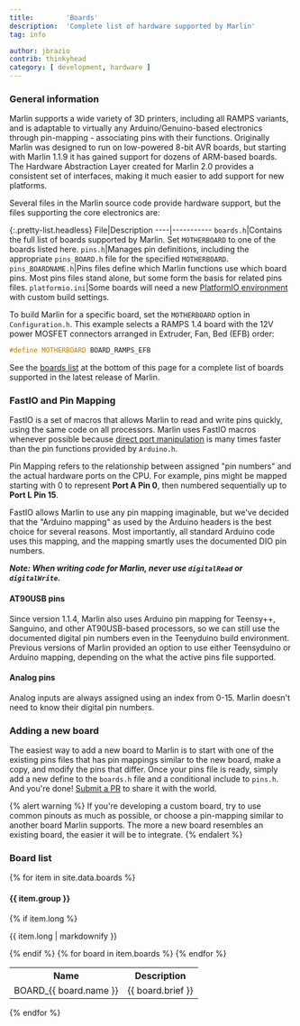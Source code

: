 ```yaml
---
title:        'Boards'
description:  'Complete list of hardware supported by Marlin'
tag: info

author: jbrazio
contrib: thinkyhead
category: [ development, hardware ]
---
```


### General information

Marlin supports a wide variety of 3D printers, including all RAMPS variants, and is adaptable to virtually any Arduino/Genuino-based electronics through pin-mapping - associating pins with their functions.
Originally Marlin was designed to run on low-powered 8-bit AVR boards, but starting with Marlin 1.1.9 it has gained support for dozens of ARM-based boards. The Hardware Abstraction Layer created for Marlin 2.0 provides a consistent set of interfaces, making it much easier to add support for new platforms.

Several files in the Marlin source code provide hardware support, but the files supporting the core electronics are:

{:.pretty-list.headless}
File|Description
----|-----------
`boards.h`|Contains the full list of boards supported by Marlin. Set `MOTHERBOARD` to one of the boards listed here.
`pins.h`|Manages pin definitions, including the appropriate `pins_BOARD.h` file for the specified `MOTHERBOARD`.
`pins_BOARDNAME.h`|Pins files define which Marlin functions use which board pins. Most pins files stand alone, but some form the basis for related pins files.
`platformio.ini`|Some boards will need a new [PlatformIO environment](//docs.platformio.org/en/latest/projectconf/) with custom build settings.

To build Marlin for a specific board, set the `MOTHERBOARD` option in `Configuration.h`. This example selects a RAMPS 1.4 board with the 12V power MOSFET connectors arranged in Extruder, Fan, Bed (EFB) order:

```cpp
#define MOTHERBOARD BOARD_RAMPS_EFB
```

See the [boards list](#board_list) at the bottom of this page for a complete list of boards supported in the latest release of Marlin.

### FastIO and Pin Mapping

FastIO is a set of macros that allows Marlin to read and write pins quickly, using the same code on all processors. Marlin uses FastIO macros whenever possible because [direct port manipulation](//www.arduino.cc/en/Reference/PortManipulation) is many times faster than the pin functions provided by `Arduino.h`.

Pin Mapping refers to the relationship between assigned "pin numbers" and the actual hardware ports on the CPU. For example, pins might be mapped starting with 0 to represent **Port A Pin 0**, then numbered sequentially up to **Port L Pin 15**.

FastIO allows Marlin to use any pin mapping imaginable, but we've decided that the "Arduino mapping" as used by the Arduino headers is the best choice for several reasons. Most importantly, all standard Arduino code uses this mapping, and the mapping smartly uses the documented DIO pin numbers.

_**Note: When writing code for Marlin, never use `digitalRead` or `digitalWrite`.**_

#### AT90USB pins

Since version 1.1.4, Marlin also uses Arduino pin mapping for Teensy++, Sanguino, and other AT90USB-based processors, so we can still use the documented digital pin numbers even in the Teenyduino build environment. Previous versions of Marlin provided an option to use either Teensyduino or Arduino mapping, depending on the what the active pins file supported.

#### Analog pins

Analog inputs are always assigned using an index from 0-15. Marlin doesn't need to know their digital pin numbers.

### Adding a new board

The easiest way to add a new board to Marlin is to start with one of the existing pins files that has pin mappings similar to the new board, make a copy, and modify the pins that differ. Once your pins file is ready, simply add a new define to the `boards.h` file and a conditional include to `pins.h`. And you're done! [Submit a PR](/docs/development/getting_started_pull_requests.html) to share it with the world.

{% alert warning %}
If you're developing a custom board, try to use common pinouts as much as possible, or choose a pin-mapping similar to another board Marlin supports. The more a new board resembles an existing board, the easier it will be to integrate.
{% endalert %}

### Board list

<div id="board-list">
{% for item in site.data.boards %}
<h4>{{ item.group }}</h4>
{% if item.long %}<p>{{ item.long | markdownify }}</p>{% endif %}
<table class="table table-condensed table-striped">
<tr><th>Name</th><th>Description</th></tr>
{% for board in item.boards %}
<tr><td>BOARD_{{ board.name }}</td><td>{{ board.brief }}</td></tr>
{% endfor %}
</table>
{% endfor %}
</div>

